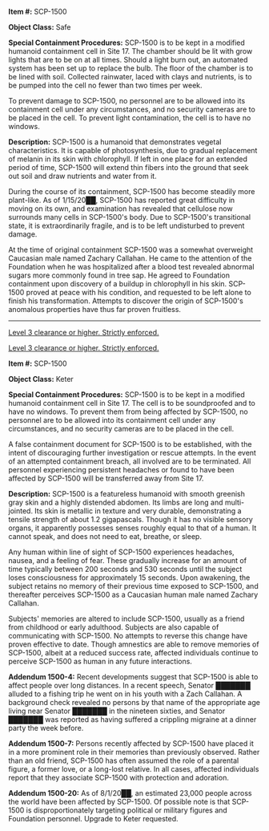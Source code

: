 **Item #:** SCP-1500

**Object Class:** Safe

**Special Containment Procedures:** SCP-1500 is to be kept in a modified humanoid containment cell in Site 17. The chamber should be lit with grow lights that are to be on at all times. Should a light burn out, an automated system has been set up to replace the bulb. The floor of the chamber is to be lined with soil. Collected rainwater, laced with clays and nutrients, is to be pumped into the cell no fewer than two times per week.

To prevent damage to SCP-1500, no personnel are to be allowed into its containment cell under any circumstances, and no security cameras are to be placed in the cell. To prevent light contamination, the cell is to have no windows.

**Description:** SCP-1500 is a humanoid that demonstrates vegetal characteristics. It is capable of photosynthesis, due to gradual replacement of melanin in its skin with chlorophyll. If left in one place for an extended period of time, SCP-1500 will extend thin fibers into the ground that seek out soil and draw nutrients and water from it.

During the course of its containment, SCP-1500 has become steadily more plant-like. As of 1/15/20██, SCP-1500 has reported great difficulty in moving on its own, and examination has revealed that cellulose now surrounds many cells in SCP-1500's body. Due to SCP-1500's transitional state, it is extraordinarily fragile, and is to be left undisturbed to prevent damage.

At the time of original containment SCP-1500 was a somewhat overweight Caucasian male named Zachary Callahan. He came to the attention of the Foundation when he was hospitalized after a blood test revealed abnormal sugars more commonly found in tree sap. He agreed to Foundation containment upon discovery of a buildup in chlorophyll in his skin. SCP-1500 proved at peace with his condition, and requested to be left alone to finish his transformation. Attempts to discover the origin of SCP-1500's anomalous properties have thus far proven fruitless.

* * *

[Level 3 clearance or higher. Strictly enforced.](javascript:;)

[Level 3 clearance or higher. Strictly enforced.](javascript:;)

**Item #:** SCP-1500

**Object Class:** Keter

**Special Containment Procedures:** SCP-1500 is to be kept in a modified humanoid containment cell in Site 17. The cell is to be soundproofed and to have no windows. To prevent them from being affected by SCP-1500, no personnel are to be allowed into its containment cell under any circumstances, and no security cameras are to be placed in the cell.

A false containment document for SCP-1500 is to be established, with the intent of discouraging further investigation or rescue attempts. In the event of an attempted containment breach, all involved are to be terminated. All personnel experiencing persistent headaches or found to have been affected by SCP-1500 will be transferred away from Site 17.

**Description:** SCP-1500 is a featureless humanoid with smooth greenish gray skin and a highly distended abdomen. Its limbs are long and multi-jointed. Its skin is metallic in texture and very durable, demonstrating a tensile strength of about 1.2 gigapascals. Though it has no visible sensory organs, it apparently possesses senses roughly equal to that of a human. It cannot speak, and does not need to eat, breathe, or sleep.

Any human within line of sight of SCP-1500 experiences headaches, nausea, and a feeling of fear. These gradually increase for an amount of time typically between 200 seconds and 530 seconds until the subject loses consciousness for approximately 15 seconds. Upon awakening, the subject retains no memory of their previous time exposed to SCP-1500, and thereafter perceives SCP-1500 as a Caucasian human male named Zachary Callahan.

Subjects' memories are altered to include SCP-1500, usually as a friend from childhood or early adulthood. Subjects are also capable of communicating with SCP-1500. No attempts to reverse this change have proven effective to date. Though amnestics are able to remove memories of SCP-1500, albeit at a reduced success rate, affected individuals continue to perceive SCP-1500 as human in any future interactions.

**Addendum 1500-4:** Recent developments suggest that SCP-1500 is able to affect people over long distances. In a recent speech, Senator ███████ alluded to a fishing trip he went on in his youth with a Zach Callahan. A background check revealed no persons by that name of the appropriate age living near Senator ███████ in the nineteen sixties, and Senator ███████ was reported as having suffered a crippling migraine at a dinner party the week before.

**Addendum 1500-7:** Persons recently affected by SCP-1500 have placed it in a more prominent role in their memories than previously observed. Rather than an old friend, SCP-1500 has often assumed the role of a parental figure, a former love, or a long-lost relative. In all cases, affected individuals report that they associate SCP-1500 with protection and adoration.

**Addendum 1500-20:** As of 8/1/20██, an estimated 23,000 people across the world have been affected by SCP-1500. Of possible note is that SCP-1500 is disproportionately targeting political or military figures and Foundation personnel. Upgrade to Keter requested.